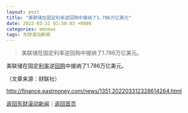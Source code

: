 ```yaml
---
layout: post
title: "美联储在固定利率逆回购中接纳了1.786万亿美元"
date: 2022-03-31 01:50:03 +0800
categories: emnews
tags: 东财滚动新闻
---
```

> 美联储在固定利率逆回购中接纳了1.786万亿美元。

<p>美联储在固定<span id="Info.344"><a href="http://data.eastmoney.com/cjsj/yhll.html" class="infokey">利率</a></span>逆<span id="Info.3285"><a href="http://data.eastmoney.com/gphg/" class="infokey">回购</a></span>中接纳了1.786万亿美元。</p><p class="em_media">（文章来源：财联社）</p>

<http://finance.eastmoney.com/news/1351,202203312328614264.html>

[返回东财滚动新闻](//finews.withounder.com/emnews/)｜[返回首页](//finews.withounder.com/)